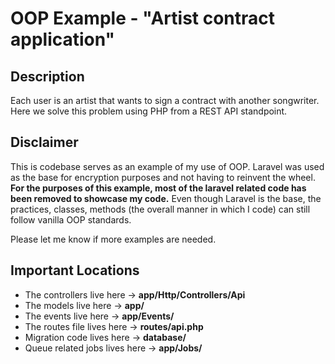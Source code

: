 # OOP Example - "Artist contract application"

## Description

Each user is an artist that wants to sign a contract with another songwriter. Here we solve this problem using PHP from a REST API standpoint.

## Disclaimer

This is codebase serves as an example of my use of OOP.
Laravel was used as the base for encryption purposes and not having to reinvent the wheel. **For the purposes of this example, most of the laravel related code has been removed to showcase my code.** Even though Laravel is the base, the practices, classes, methods (the overall manner in which I code) can still follow vanilla OOP standards.

Please let me know if more examples are needed.


## Important Locations
- The controllers live here -> **app/Http/Controllers/Api**
- The models live here -> **app/**
- The events live here -> **app/Events/**
- The routes file lives here -> **routes/api.php**
- Migration code lives here -> **database/**
- Queue related jobs lives here -> **app/Jobs/**
